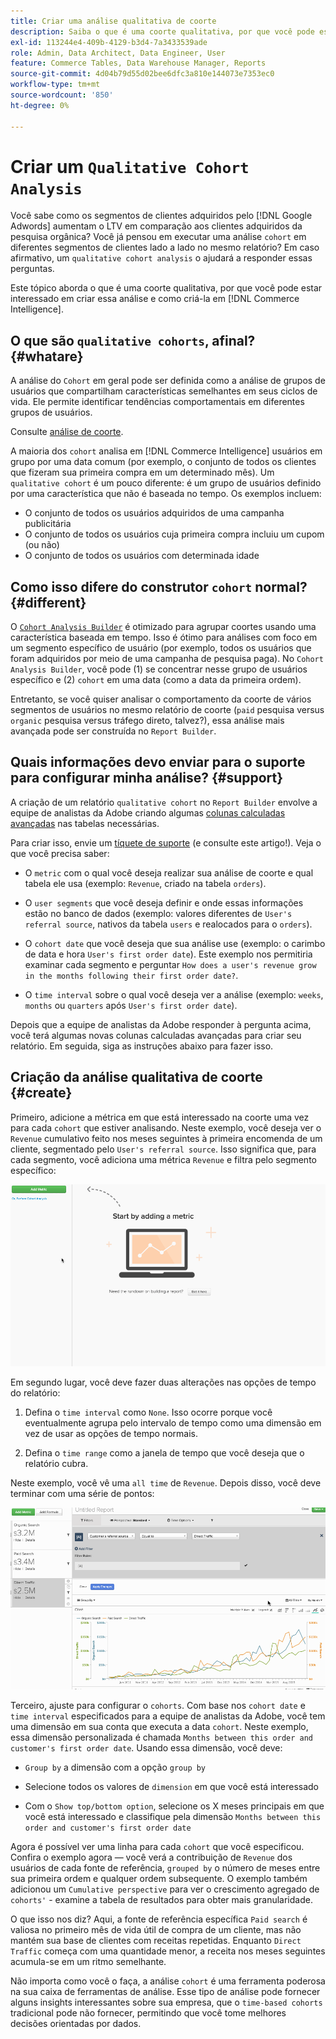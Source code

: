 ```yaml
---
title: Criar uma análise qualitativa de coorte
description: Saiba o que é uma coorte qualitativa, por que você pode estar interessado em criar essa análise e como criá-la no Commerce Intelligence.
exl-id: 113244e4-409b-4129-b3d4-7a3433539ade
role: Admin, Data Architect, Data Engineer, User
feature: Commerce Tables, Data Warehouse Manager, Reports
source-git-commit: 4d04b79d55d02bee6dfc3a810e144073e7353ec0
workflow-type: tm+mt
source-wordcount: '850'
ht-degree: 0%

---
```


# Criar um `Qualitative Cohort Analysis`

Você sabe como os segmentos de clientes adquiridos pelo [!DNL Google Adwords] aumentam o LTV em comparação aos clientes adquiridos da pesquisa orgânica? Você já pensou em executar uma análise `cohort` em diferentes segmentos de clientes lado a lado no mesmo relatório? Em caso afirmativo, um `qualitative cohort analysis` o ajudará a responder essas perguntas.

Este tópico aborda o que é uma coorte qualitativa, por que você pode estar interessado em criar essa análise e como criá-la em [!DNL Commerce Intelligence].

## O que são `qualitative cohorts`, afinal? {#whatare}

A análise do `Cohort` em geral pode ser definida como a análise de grupos de usuários que compartilham características semelhantes em seus ciclos de vida. Ele permite identificar tendências comportamentais em diferentes grupos de usuários.

Consulte [análise de coorte](https://www.cohortanalysis.com/).

A maioria dos `cohort` analisa em [!DNL Commerce Intelligence] usuários em grupo por uma data comum (por exemplo, o conjunto de todos os clientes que fizeram sua primeira compra em um determinado mês). Um `qualitative cohort` é um pouco diferente: é um grupo de usuários definido por uma característica que não é baseada no tempo. Os exemplos incluem:

* O conjunto de todos os usuários adquiridos de uma campanha publicitária
* O conjunto de todos os usuários cuja primeira compra incluiu um cupom (ou não)
* O conjunto de todos os usuários com determinada idade

## Como isso difere do construtor `cohort` normal? {#different}

O [`Cohort Analysis Builder`](../dev-reports/cohort-rpt-bldr.md) é otimizado para agrupar coortes usando uma característica baseada em tempo. Isso é ótimo para análises com foco em um segmento específico de usuário (por exemplo, todos os usuários que foram adquiridos por meio de uma campanha de pesquisa paga). No `Cohort Analysis Builder`, você pode (1) se concentrar nesse grupo de usuários específico e (2) `cohort` em uma data (como a data da primeira ordem).

Entretanto, se você quiser analisar o comportamento da coorte de vários segmentos de usuários no mesmo relatório de coorte (`paid` pesquisa versus `organic` pesquisa versus tráfego direto, talvez?), essa análise mais avançada pode ser construída no `Report Builder`.

## Quais informações devo enviar para o suporte para configurar minha análise? {#support}

A criação de um relatório `qualitative cohort` no `Report Builder` envolve a equipe de analistas da Adobe criando algumas [colunas calculadas avançadas](../data-warehouse-mgr/creating-calculated-columns.md) nas tabelas necessárias.

Para criar isso, envie um [tíquete de suporte](https://experienceleague.adobe.com/docs/commerce-knowledge-base/kb/troubleshooting/miscellaneous/mbi-service-policies.html) (e consulte este artigo!). Veja o que você precisa saber:

* O `metric` com o qual você deseja realizar sua análise de coorte e qual tabela ele usa (exemplo: `Revenue`, criado na tabela `orders`).

* O `user segments` que você deseja definir e onde essas informações estão no banco de dados (exemplo: valores diferentes de `User's referral source`, nativos da tabela `users` e realocados para o `orders`).

* O `cohort date` que você deseja que sua análise use (exemplo: o carimbo de data e hora `User's first order date`). Este exemplo nos permitiria examinar cada segmento e perguntar `How does a user's revenue grow in the months following their first order date?`.

* O `time interval` sobre o qual você deseja ver a análise (exemplo: `weeks`, `months` ou `quarters` após `User's first order date`).

Depois que a equipe de analistas da Adobe responder à pergunta acima, você terá algumas novas colunas calculadas avançadas para criar seu relatório. Em seguida, siga as instruções abaixo para fazer isso.

## Criação da análise qualitativa de coorte {#create}

Primeiro, adicione a métrica em que está interessado na coorte uma vez para cada `cohort` que estiver analisando. Neste exemplo, você deseja ver o `Revenue` cumulativo feito nos meses seguintes à primeira encomenda de um cliente, segmentado pelo `User's referral source`. Isso significa que, para cada segmento, você adiciona uma métrica `Revenue` e filtra pelo segmento específico:

![Demonstração animada da criação de uma análise de coorte qualitativa](../../assets/qualcohort1.gif)

Em segundo lugar, você deve fazer duas alterações nas opções de tempo do relatório:

1. Defina o `time interval` como `None`. Isso ocorre porque você eventualmente agrupa pelo intervalo de tempo como uma dimensão em vez de usar as opções de tempo normais.

1. Defina o `time range` como a janela de tempo que você deseja que o relatório cubra.

Neste exemplo, você vê uma `all time` de `Revenue`. Depois disso, você deve terminar com uma série de pontos:

![Demonstração animada de opções de análise e agrupamento de coorte](../../assets/qualcohort2.gif)

Terceiro, ajuste para configurar o `cohorts`. Com base nos `cohort date` e `time interval` especificados para a equipe de analistas da Adobe, você tem uma dimensão em sua conta que executa a data `cohort`. Neste exemplo, essa dimensão personalizada é chamada `Months between this order and customer's first order date`. Usando essa dimensão, você deve:

* `Group by` a dimensão com a opção `group by`

* Selecione todos os valores de `dimension` em que você está interessado

* Com o `Show top/bottom option`, selecione os X meses principais em que você está interessado e classifique pela dimensão `Months between this order and customer's first order date`

Agora é possível ver uma linha para cada `cohort` que você especificou. Confira o exemplo agora — você verá a contribuição de `Revenue` dos usuários de cada fonte de referência, `grouped by` o número de meses entre sua primeira ordem e qualquer ordem subsequente. O exemplo também adicionou um `Cumulative perspective` para ver o crescimento agregado de `cohorts'` - examine a tabela de resultados para obter mais granularidade.

O que isso nos diz? Aqui, a fonte de referência específica `Paid search` é valiosa no primeiro mês de vida útil de compra de um cliente, mas não mantém sua base de clientes com receitas repetidas. Enquanto `Direct Traffic` começa com uma quantidade menor, a receita nos meses seguintes acumula-se em um ritmo semelhante.

Não importa como você o faça, a análise `cohort` é uma ferramenta poderosa na sua caixa de ferramentas de análise. Esse tipo de análise pode fornecer alguns insights interessantes sobre sua empresa, que o `time-based cohorts` tradicional pode não fornecer, permitindo que você tome melhores decisões orientadas por dados.
